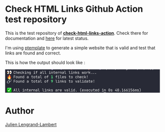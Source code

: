 # Check HTML Links Github Action test repository

This is the test repository of **[check-html-links-action](https://github.com/jlengrand/check-html-links-action)**.
Check there for documentation and [here](https://github.com/jlengrand/check-html-links-action-test/actions) for latest status.

I'm using [ptemplate](https://github.com/nethruster/ptemplate) to generate a simple website that is valid and test that links are found and correct.

This is how the output should look like : 

![console output of action](./console-output.png)

# Author

[Julien Lengrand-Lambert](https://twitter.com/jlengrand)

